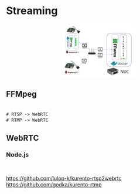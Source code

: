 # Streaming
<p align="center"> 
<img src="/StreamingTest/img/ArchitectureStream.PNG" width="40%"></img>
</p>

## FFMpeg
<pre><code>
# RTSP -> WebRTC
# RTMP -> WebRTC
</code></pre>

## WebRTC

### Node.js
<pre><code>
</code></pre>


https://github.com/lulop-k/kurento-rtsp2webrtc</br>
https://github.com/godka/kurento-rtmp</br>
